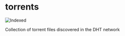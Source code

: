 torrents 
========
![Indexed](https://img.shields.io/badge/indexed-11882-blue)

Collection of torrent files discovered in the DHT network
